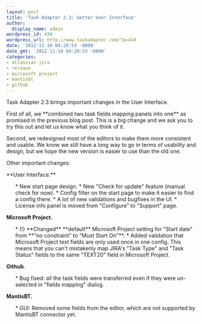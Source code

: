 ```yaml
---
layout: post
title: 'Task Adapter 2.3: better User Interface'
author:
  display_name: admin
wordpress_id: 434
wordpress_url: http://www.taskadapter.com/?p=434
date: '2012-11-10 04:20:53 -0800'
date_gmt: '2012-11-10 04:20:53 -0800'
categories:
- atlassian jira
- release
- microsoft project
- mantisbt
- github
---
```

<p>Task Adapter 2.3 brings important changes in the User Interface.</p>
<p>First of all, we **combined two task fields mapping panels into one** as promised in the previous blog post. This is a big change and we ask you to try this out and let us know what you think of it.</p>
<p>Second, we redesigned most of the editors to make them more consistent and usable. We know we still have a long way to go in terms of usability and design, but we hope the new version is easier to use than the old one.</p>
<p>Other important changes:</p>
<p>**User Interface.**</p>
<ul>
* New start page design.
* New "Check for update" feature (manual check for now).
* Config filter on the start page to make it easier to find a config there.
* A lot of new validations and bugfixes in the UI.
* License info panel is moved from "Configure" to "Support" page.

</ul>

**Microsoft Project.**</p>
<ul>
* (!) **Changed** **default** Microsoft Project setting for "Start date" from **"no constraint" to "Must Start On"**.
* Added validation that Microsoft Project text fields are only used once in one config. This means that you can't mistakenly map JIRA's "Task Type" and "Task Status" fields to the same "TEXT20" field in Microsoft Project.

</ul>

**Github**.</p>
<ul>
* Bug fixed: all the task fields were transferred even if they were un-selected in "fields mapping" dialog.

</ul>

**MantisBT.**</p>
<ul>
* GUI: Removed some fields from the editor, which are not supported by MantisBT connector yet.

</ul>

 </p>

